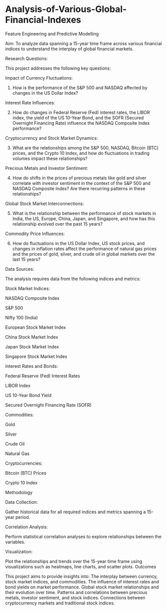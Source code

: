 # Analysis-of-Various-Global-Financial-Indexes
Feature Engineering  and  Predictive Modelling

Aim:
To analyze data spanning a 15-year time frame across various financial indices to understand the interplay of global financial markets.

Research Questions:

This project addresses the following key questions:

Impact of Currency Fluctuations:

1) How is the performance of the S&P 500 and NASDAQ affected by changes in the US Dollar Index?


Interest Rate Influences:

2) How do changes in Federal Reserve (Fed) interest rates, the LIBOR index, the yield of the US 10-Year Bond, and the SOFR (Secured Overnight Financing Rate) influence the NASDAQ Composite Index performance?


Cryptocurrency and Stock Market Dynamics:

3) What are the relationships among the S&P 500, NASDAQ, Bitcoin (BTC) prices, and the Crypto 10 Index, and how do fluctuations in trading volumes impact these relationships?

Precious Metals and Investor Sentiment:

4) How do shifts in the prices of precious metals like gold and silver correlate with investor sentiment in the context of the S&P 500 and NASDAQ Composite Index? Are there recurring patterns in these relationships?


Global Stock Market Interconnections:

5) What is the relationship between the performance of stock markets in India, the US, Europe, China, Japan, and Singapore, and how has this relationship evolved over the past 15 years?


Commodity Price Influences:

6) How do fluctuations in the US Dollar Index, US stock prices, and changes in inflation rates affect the performance of natural gas prices and the prices of gold, silver, and crude oil in global markets over the last 15 years?


Data Sources:

The analysis requires data from the following indices and metrics:


Stock Market Indices:

NASDAQ Composite Index

S&P 500

Nifty 100 (India)

European Stock Market Index

China Stock Market Index

Japan Stock Market Index

Singapore Stock Market Index


Interest Rates and Bonds:

Federal Reserve (Fed) Interest Rates

LIBOR Index

US 10-Year Bond Yield

Secured Overnight Financing Rate (SOFR)


Commodities:

Gold

Silver

Crude Oil

Natural Gas


Cryptocurrencies:

Bitcoin (BTC) Prices

Crypto 10 Index

Methodology


Data Collection:

Gather historical data for all required indices and metrics spanning a 15-year period.


Correlation Analysis:

Perform statistical correlation analyses to explore relationships between the variables.


Visualization:

Plot the relationships and trends over the 15-year time frame using visualizations such as heatmaps, line charts, and scatter plots.
Outcomes

This project aims to provide insights into:
The interplay between currency, stock market indices, and commodities.
The influence of interest rates and bond yields on market performance.
Global stock market relationships and their evolution over time.
Patterns and correlations between precious metals, investor sentiment, and stock indices.
Connections between cryptocurrency markets and traditional stock indices.
